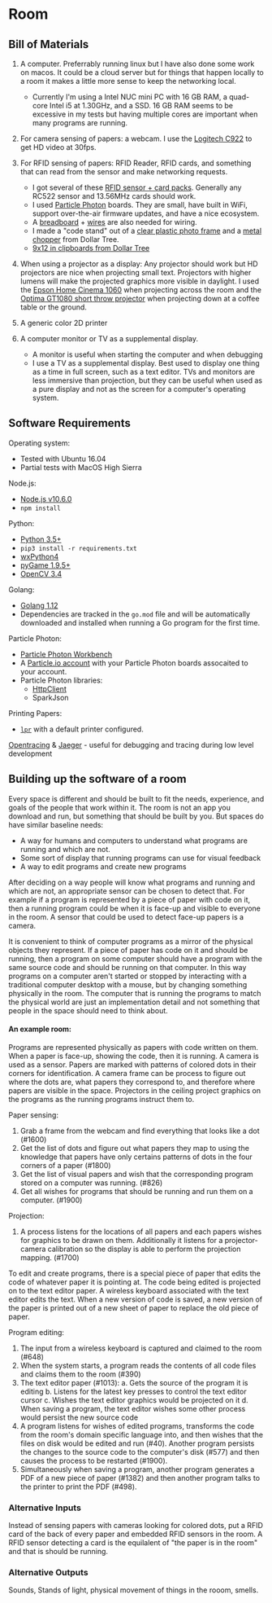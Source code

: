 # Room

## Bill of Materials

1. A computer. Preferrably running linux but I have also done some work on macos. It could be a cloud server but for things that happen locally to a room it makes a little more sense to keep the networking local.
    * Currently I'm using a Intel NUC mini PC with 16 GB RAM, a quad-core Intel i5 at 1.30GHz, and a SSD. 16 GB RAM seems to be excessive in my tests but having multiple cores are important when many programs are running.

2. For camera sensing of papers: a webcam. I use the [Logitech C922](https://www.logitech.com/en-us/product/c922-pro-stream-webcam) to get HD video at 30fps.

3. For RFID sensing of papers: RFID Reader, RFID cards, and something that can read from the sensor and make networking requests.
    * I got several of these [RFID sensor + card packs](https://www.microcenter.com/product/476359/rfid-read-and-write-module). Generally any RC522 sensor and 13.56MHz cards should work.
    * I used [Particle Photon](https://www.adafruit.com/product/2721) boards. They are small, have built in WiFi, support over-the-air firmware updates, and have a nice ecosystem.
    * A [breadboard](https://www.adafruit.com/product/640) + [wires](https://www.adafruit.com/product/153) are also needed for wiring.
    * I made a "code stand" out of a [clear plastic photo frame](https://www.dollartree.com/special-moments-freestanding-borderless-vertical-plastic-photo-frames-8x10-in/225471) and a [metal chopper](https://www.dollartree.com/cooking-concepts-stainless-steel-chopper-scrapers/226405) from Dollar Tree.
    * [9x12 in clipboards from Dollar Tree](https://www.dollartree.com/wooden-clipboards-9x12-in/188681)

4. When using a projector as a display: Any projector should work but HD projectors are nice when projecting small text. Projectors with higher lumens will make the projected graphics more visible in daylight. I used the [Epson Home Cinema 1060](https://www.amazon.com/Epson-Cinema-brightness-speakers-projector/dp/B073S4TS4G/) when projecting across the room and the [Optima GT1080 short throw projector](https://www.amazon.com/Optoma-GT1080Darbee-Lumens-Gaming-Projector/dp/B06XHG92Y5/) when projecting down at a coffee table or the ground.

5. A generic color 2D printer

6. A computer monitor or TV as a supplemental display.
    * A monitor is useful when starting the computer and when debugging
    * I use a TV as a supplemental display. Best used to display one thing as a time in full screen, such as a text editor. TVs and monitors are less immersive than projection, but they can be useful when used as a pure display and not as the screen for a computer's operating system.

## Software Requirements

Operating system:
* Tested with Ubuntu 16.04
* Partial tests with MacOS High Sierra

Node.js:
* [Node.js v10.6.0](https://nodejs.org/en/download/package-manager/)
* `npm install`

Python:
* [Python 3.5+](https://www.python.org/downloads/)
* `pip3 install -r requirements.txt`
* [wxPython4](https://wxpython.org/)
* [pyGame 1.9.5+](https://www.pygame.org)
* [OpenCV 3.4](https://opencv.org/)

Golang:
* [Golang 1.12](https://golang.org/)
* Dependencies are tracked in the `go.mod` file and will be automatically downloaded and installed when running a Go program for the first time.

Particle Photon:
* [Particle Photon Workbench](https://www.particle.io/workbench/)
* A [Particle.io account](https://login.particle.io/signup) with your Particle Photon boards assocaited to your account.
* Particle Photon libraries:
    * [HttpClient](https://github.com/nmattisson/httpclient)
    * SparkJson

Printing Papers:
* [`lpr`](http://man7.org/linux/man-pages/man1/lpr.1.html) with a default printer configured.

[Opentracing](https://opentracing.io/) & [Jaeger](https://www.jaegertracing.io/) - useful for debugging and tracing during low level development

## Building up the software of a room

Every space is different and should be built to fit the needs, experience, and goals of the people that work within it. The room is not an app you download and run, but something that should be built by you. But spaces do have similar baseline needs:
* A way for humans and computers to understand what programs are running and which are not.
* Some sort of display that running programs can use for visual feedback
* A way to edit programs and create new programs

After deciding on a way people will know what programs and running and which are not, an appropriate sensor can be chosen to detect that. For example if a program is represented by a piece of paper with code on it, then a running program could be when it is face-up and visible to everyone in the room. A sensor that could be used to detect face-up papers is a camera.

It is convenient to think of computer programs as a mirror of the physical objects they represent. If a piece of paper has code on it and should be running, then a program on some computer should have a program with the same source code and should be running on that computer. In this way programs on a computer aren't started or stopped by interacting with a traditional computer desktop with a mouse, but by changing something physically in the room. The computer that is running the programs to match the physical world are just an implementation detail and not something that people in the space should need to think about.

####  An example room:

Programs are represented physically as papers with code written on them. When a paper is face-up, showing the code, then it is running. A camera is used as a sensor. Papers are marked with patterns of colored dots in their corners for identification. A camera frame can be process to figure out where the dots are, what papers they correspond to, and therefore where papers are visible in the space. Projectors in the ceiling project graphics on the programs as the running programs instruct them to.

Paper sensing:
1. Grab a frame from the webcam and find everything that looks like a dot (#1600)
2. Get the list of dots and figure out what papers they map to using the knowledge that papers have only certains patterns of dots in the four corners of a paper (#1800)
3. Get the list of visual papers and wish that the corresponding program stored on a computer was running. (#826)
4. Get all wishes for programs that should be running and run them on a computer. (#1900)

Projection:
1. A process listens for the locations of all papers and each papers wishes for graphics to be drawn on them. Additionally it listens for a projector-camera calibration so the display is able to perform the projection mapping. (#1700)

To edit and create programs, there is a special piece of paper that edits the code of whatever paper it is pointing at. The code being edited is projected on to the text editor paper. A wireless keyboard associated with the text editor edits the text. When a new version of code is saved, a new version of the paper is printed out of a new sheet of paper to replace the old piece of paper.

Program editing:
1. The input from a wireless keyboard is captured and claimed to the room (#648)
2. When the system starts, a program reads the contents of all code files and claims them to the room (#390)
3. The text editor paper (#1013):
    a. Gets the source of the program it is editing
    b. Listens for the latest key presses to control the text editor cursor
    c. Wishes the text editor graphics would be projected on it
    d. When saving a program, the text editor wishes some other process would persist the new source code
4. A program listens for wishes of edited programs, transforms the code from the room's domain specific language into, and then wishes that the files on disk would be edited and run (#40). Another program persists the changes to the source code to the computer's disk (#577) and then causes the process to be restarted (#1900).
5. Simultaneously when saving a program, another program generates a PDF of a new piece of paper (#1382) and then another program talks to the printer to print the PDF (#498). 

### Alternative Inputs

Instead of sensing papers with cameras looking for colored dots, put a RFID card of the back of every paper and embedded RFID sensors in the room. A RFID sensor detecting a card is the equilalent of "the paper is in the room" and that is should be running.

### Alternative Outputs

Sounds, Stands of light, physical movement of things in the rooom, smells.
